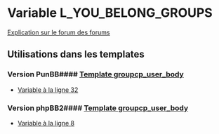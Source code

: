 # Variable L_YOU_BELONG_GROUPS
[Explication sur le forum des forums](http://forum.forumactif.com/t294113-listing-des-variables#L_YOU_BELONG_GROUPS)
## Utilisations dans les templates
### Version PunBB#### [Template groupcp_user_body](punbb/groupcp_user_body.md)
* [Variable à la ligne 32](../punbb/groupcp_user_body.tpl#L32)
### Version phpBB2#### [Template groupcp_user_body](subsilver/groupcp_user_body.md)
* [Variable à la ligne 8](../subsilver/groupcp_user_body.tpl#L8)